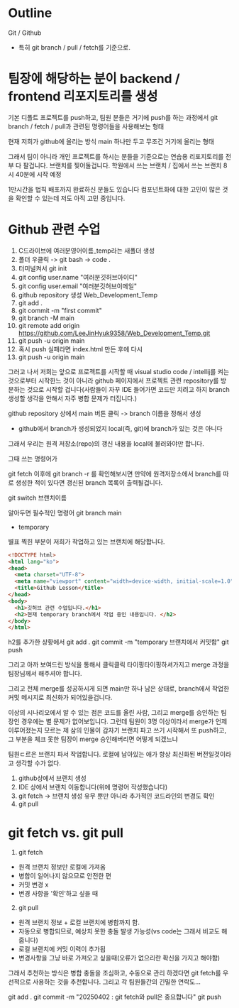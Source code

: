 # Outline
Git / Github
- 특히 git branch / pull / fetch를 기준으로.
# 팀장에 해당하는 분이 backend / frontend 리포지토리를 생성

기본 디폴트 프로젝트를 push하고,
팀원 분들은 거기에 push를 하는 과정에서 git branch / fetch / pull과 관련된 명령어들을 사용해보는 형태

현재 저희가 github에 올리는 방식 main 하나만 두고 무조건 거기에 올리는 형태

그래서 팀이 아니라 개인 프로젝트를 하시는 분들을 기준으로는
연습용 리포지토리를 전부 다 팔겁니다.
브랜치를 찢어둘겁니다.
학원에서 쓰는 브랜치 / 집에서 쓰는 브랜치 
8시 40분에 시작 예정

1만시간을 법칙 배포까지 완료하신 분들도 있습니다
컴포넌트화에 대한 고민이 많은 것을 확인할 수 있는데
저도 아직 고민 중입니다.

# Github 관련 수업

1. C드라이브에 여러분영어이름_temp라는 새폴더 생성
2. 폴더 우클릭 -> git bash -> code .
3. 터미널켜서 git init
4. git config user.name "여러분깃허브아이디"
5. git config user.email "여러분깃허브이메일"
6. github repository 생성 Web_Development_Temp
7. git add .
8. git commit -m "first commit"
9. git branch -M main
10. git remote add origin https://github.com/LeeJinHyuk9358/Web_Development_Temp.git
11. git push -u origin main
12. 혹시 push 실패라면 index.html 만든 후에 다시
13. git push -u origin main

그러고 나서 저희는 앞으로 프로젝트를 시작할 때 visual studio code / intellij를 켜는 것으로부터 시작한느 것이 아니라 github 페이지에서 프로젝트 관련 repository를 방문하는 것으로 시작할 겁니다(사람들이 자꾸 IDE 들어가면 코드만 치려고 하지 branch 생성할 생각을 안해서 자주 병합 문제가 터집니다.)

github repository 상에서 main 버튼 클릭 -> branch 이름을 정해서 생성

* github에서 branch가 생성되었지 local(즉, git)에 branch가 있는 것은 아니다

그래서 우리는 원격 저장소(repo)의 갱신 내용을 local에 불러와야만 합니다.

그때 쓰는 명령어가 

git fetch 이후에
git branch -r
를 확인해보시면 만약에 원격저장소에서 branch를 따로 생성한 적이 있다면 갱신된 branch 목록이 출력될겁니다.

git switch 브랜치이름

알아두면 필수적인 명령어
git branch
  main
* temporary

별표 찍힌 부분이 저희가 작업하고 있는 브랜치에 해당합니다.

```html
<!DOCTYPE html>
<html lang="ko">
<head>
  <meta charset="UTF-8">
  <meta name="viewport" content="width=device-width, initial-scale=1.0">
  <title>Github Lesson</title>
</head>
<body>
  <h1>깃허브 관련 수업입니다.</h1>
  <h2>현재 temporary branch에서 작업 중인 내용입니다. </h2>
</body>
</html>
```
h2를 추가한 상황에서
git add .
git commit -m "temporary 브랜치에서 커밋함"
git push

그리고 아까 보여드린 방식을 통해서 클릭클릭 타이핑타이핑하셔가지고 merge 과정을 팀장님께서 해주셔야 합니다.

그리고 전체 merge를 성공하시게 되면 main만 하나 남은 상태로, branch에서 작업한 커밋 메시지로 최신화가 되어있을겁니다.

이상의 시나리오에서 알 수 있는 점은
코드를 올린 사람, 그리고 merge를 승인하는 팀장인 경우에는 별 문제가 없어보입니다.
그런데 팀원이 3명 이상이라서 merge가 언제 이루어졌는지 모르는 제 삼의 인물이 갑자기 브랜치 파고 쓰기 시작해서 또 push하고, 그 부분을 체크 못한 팀장이 merge 승인해버리면 어떻게 되겠느냐

팀원ㄷ르은 브랜치 파서 작업합니다. 로컬에 남아있는 애가 항상 최신화된 버전일것이라고 생각할 수가 없다.

1. github상에서 브랜치 생성
2. IDE 상에서 브랜치 이동합니다(위에 명령어 작성했습니다)
3. git fetch -> 브랜치 생성 유무 뿐만 아니라 추가적인 코드라인의 변경도 확인
4. git pull

# git fetch vs. git pull
1. git fetch
- 원격 브랜치 정보만 로컬에 가져옴
- 병합이 일어나지 않으므로 안전한 편
- 커밋 변경 x
- 변경 사항을 '확인'하고 싶을 때

2. git pull
- 원격 브랜치 정보 + 로컬 브랜치에 병합까지 함.
- 자동으로 병합되므로, 예상치 못한 충돌 발생 가능성(vs code는 그래서 비교도 해줍니다)
- 로컬 브랜치에 커밋 이력이 추가됨
- 변경사항을 그냥 바로 가져오고 싶을때(오류가 없으리란 확신을 가지고 해야함)

그래서 추천하는 방식은
병합 충돌을 조심하고, 수동으로 관리 하겠다면 
git fetch를 우선적으로 사용하는 것을 추천합니다.
그리고 각 팀원들간의 긴밀한 연락도...

git add .
git commit -m "20250402 : git fetch와 pull은 중요합니다"
git push